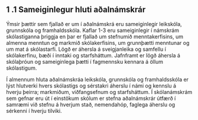 ## 1 .1 Sameiginlegur hluti aðalnámskrár

Ýmsir þættir sem fjallað er um í aðalnámskrá eru sameiginlegir leikskóla, grunnskóla og
framhaldsskóla. Kaflar 1-3 eru sameiginlegir í námskrám skólastiganna þriggja en þar er
fjallað um stefnumið menntakerfisins, um almenna menntun og markmið skólakerfisins,
um grunnþætti menntunar og um mat á skólastarfi. Lögð er áhersla á sveigjanleika
og samfellu í skólakerfinu, bæði í inntaki og starfsháttum. Jafnframt er lögð áhersla á
skólaþróun og sameiginlega þætti í fagmennsku kennara á öllum skólastigum.

Í almennum hluta aðalnámskráa leikskóla, grunnskóla og framhaldsskóla er lýst hlutverki
hvers skólastigs og sérstakri áherslu í námi og kennslu á hverju þeirra; markmiðum,
viðfangsefnum og starfsháttum. Í skólanámskrám sem gefnar eru út í einstökum skólum
er stefna aðalnámskrár útfærð í samræmi við stefnu á hverjum stað, nemendahóp,
faglega áherslu og sérkenni í hverju tilviki.